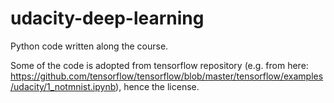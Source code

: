 # udacity-deep-learning
Python code written along the course.

Some of the code is adopted from tensorflow repository (e.g. from here: https://github.com/tensorflow/tensorflow/blob/master/tensorflow/examples/udacity/1_notmnist.ipynb), hence the license.
